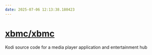 ```yaml
---
date: 2025-07-06 12:13:38.180423
---
```


# [xbmc/xbmc](https://github.com/xbmc/xbmc)

Kodi source code for a media player application and entertainment hub